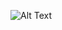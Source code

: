 ![Alt Text](https://bitbucket.org/nbthales/animations/raw/f483faf9b56ad1f5e72556122b2d6983fad5c813/assets/animations.gif)